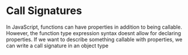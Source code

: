 # Call Signatures

In JavaScript, functions can have properties in addition to being callable. However, the function type expression syntax doesnt allow for declaring properties. If we want to describe something callable with properties, we can write a call signature in an object type
